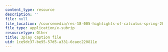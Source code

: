 ```yaml
---
content_type: resource
description: ''
file: null
file_location: /coursemedia/res-18-005-highlights-of-calculus-spring-2010/1ce9dc37be9557d5a3316caec220811e_UcWsDwg1XwM.vtt
file_type: application/x-subrip
resourcetype: Other
title: 3play caption file
uid: 1ce9dc37-be95-57d5-a331-6caec220811e
---
```


